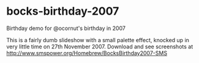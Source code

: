 # bocks-birthday-2007
Birthday demo for @ocornut's birthday in 2007

This is a fairly dumb slideshow with a small palette effect, knocked up in very little time on 27th November 2007. Download and see screenshots at http://www.smspower.org/Homebrew/BocksBirthday2007-SMS
